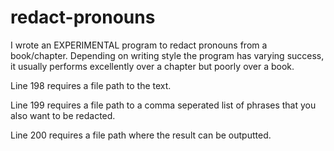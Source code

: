 # redact-pronouns
I wrote an EXPERIMENTAL program to redact pronouns from a book/chapter. 
Depending on writing style the program has varying success, it usually performs excellently over a chapter but poorly over a book. 

Line 198 requires a file path to the text.

Line 199 requires a file path to a comma seperated list of phrases that you also want to be redacted.

Line 200 requires a file path where the result can be outputted.
